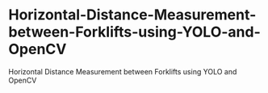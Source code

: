 # Horizontal-Distance-Measurement-between-Forklifts-using-YOLO-and-OpenCV
Horizontal Distance Measurement between Forklifts using YOLO and OpenCV
